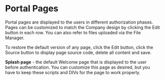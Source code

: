 # Portal Pages

Portal pages are displayed to the users in different authorization phases. Pages can be customized to match the Company design by clicking the Edit button in each row. You can also refer to files uploaded via the File Manager.

To restore the default version of any page, click the Edit button, click the Source button to display page source code, delete all content and save.

**Splash page** - the default Welcome page that is displayed to the user before authentication. You can customize this page as desired, but you have to keep these scripts and DIVs for the page to work properly.

**_<script src="/assets/js/jquery.js" />_**

**_<script src="/assets/js/cp-scripts.js" />_**

If you wish to replace the Logo file:

1. upload the file to the File Library - new_logo.jpg for example
2. edit the image path in the Splash page source code - ```<img alt="logo" src="new_logo.jpg" style="width: 167px; height: 100px;">```

_<div id="status_placeholder"></div>_ - will be replaced with any status messages.

_<div id="error_placeholder"></div>_  - will be replaced with an error message generated during authorization.

If you wish to display your own error message -

```
<script>
$(document).ready(function(){
var msg=$("#error_container").html();
if(msg=="You are already logged in - access denied")var msg=$("#error_container").html("New message");
});
</script>
```

Sections for Authentication Providers, each div will be replaced with the source code from Authentication Provider's Container Source Code. Unused DIVs will be replaced with empty string.

_<div id="anonymousreg_placeholder"></div>

<div id="onetimeaccess_placeholder"></div>

<div id="voucher_placeholder"></div>

<div id="guestselfregister_placeholder"></div>

<div id="selfregister_placeholder"></div>

<div id="localaccount_placeholder"></div>

<div id="google_placeholder"></div>

<div id="facebook_placeholder"></div>

<div id="twitter_placeholder"></div>

<div id="instagram_placeholder"></div>

<div id="linkedin_placeholder"></div>

<div id="fbwifi_placeholder"></div>

<div id="saml_placeholder"></div>

<div id="smsreg_placeholder"></div>

<div id="employeeauth_placeholder"></div>

<div id="hotspot_placeholder"></div>_
